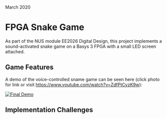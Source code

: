 March 2020
# FPGA Snake Game

As part of the NUS module EE2026 Digital Design, this project implements a sound-activated snake game on a Basys 3 FPGA with a small LED screen attached.

## Game Features



A demo of the voice-controlled sname game can be seen here (click photo for link or visit https://www.youtube.com/watch?v=ZdfPtCyzK9w):

[![Final Demo](https://img.youtube.com/vi/ZdfPtCyzK9w/0.jpg)](https://www.youtube.com/watch?v=ZdfPtCyzK9w)

## Implementation Challenges
